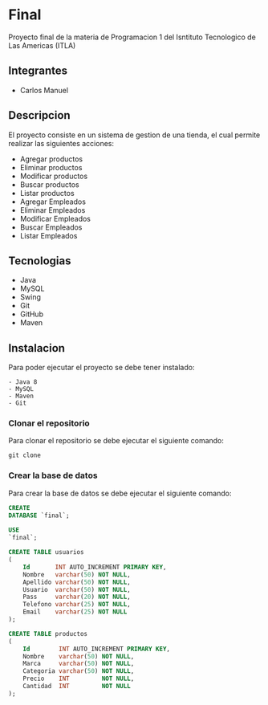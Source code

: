 # Final

Proyecto final de la materia de Programacion 1 del Isntituto Tecnologico de Las Americas (ITLA)

## Integrantes

- Carlos Manuel

## Descripcion

El proyecto consiste en un sistema de gestion de una tienda, el cual permite realizar las siguientes acciones:

- Agregar productos
- Eliminar productos
- Modificar productos
- Buscar productos
- Listar productos
- Agregar Empleados
- Eliminar Empleados
- Modificar Empleados
- Buscar Empleados
- Listar Empleados

## Tecnologias

- Java
- MySQL
- Swing
- Git
- GitHub
- Maven

## Instalacion

Para poder ejecutar el proyecto se debe tener instalado:

    - Java 8
    - MySQL
    - Maven
    - Git

### Clonar el repositorio

Para clonar el repositorio se debe ejecutar el siguiente comando:

    git clone

### Crear la base de datos

Para crear la base de datos se debe ejecutar el siguiente comando:

```sql
CREATE
DATABASE `final`;
    
USE
`final`;

CREATE TABLE usuarios
(
    Id       INT AUTO_INCREMENT PRIMARY KEY,
    Nombre   varchar(50) NOT NULL,
    Apellido varchar(50) NOT NULL,
    Usuario  varchar(50) NOT NULL,
    Pass     varchar(20) NOT NULL,
    Telefono varchar(25) NOT NULL,
    Email    varchar(25) NOT NULL
);

CREATE TABLE productos
(
    Id        INT AUTO_INCREMENT PRIMARY KEY,
    Nombre    varchar(50) NOT NULL,
    Marca     varchar(50) NOT NULL,
    Categoria varchar(50) NOT NULL,
    Precio    INT         NOT NULL,
    Cantidad  INT         NOT NULL
);

```
